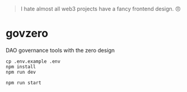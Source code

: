 >
> I hate almost all web3 projects have a fancy frontend design. 😠
>
# govzero
DAO governance tools with the zero design

```
cp .env.example .env
npm install
npm run dev

npm run start
```


